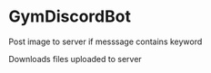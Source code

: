 # GymDiscordBot
Post image to server if messsage contains keyword

Downloads files uploaded to server
